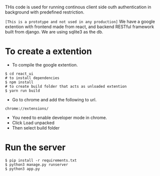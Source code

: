 THis code is used for running continous client side outh authentication in background with predefined restriction. 

`[This is a prototype and not used in any production]`
We have a google extention with frontend made from react, and backend RESTful framework built from django. We are using sqlite3 as the db. 



# To create a extention
* To compile the google extention.
```
$ cd react_ui
# to install dependencies
$ npm install
# to create build folder that acts as unloaded extention
$ yarn run build 
```
* Go to chrome and add the following to url.
```
chrome://extensions/
```
* You need to enable developer mode in chrome.
* Click Load unpacked
* Then select build folder


# Run the server
```
$ pip install -r requirements.txt
$ python3 manage.py runserver
$ python3 app.py
```

